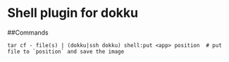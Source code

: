 Shell plugin for dokku
======================

##Commands

    tar cf - file(s) | (dokku|ssh dokku) shell:put <app> position  # put file to `position` and save the image

